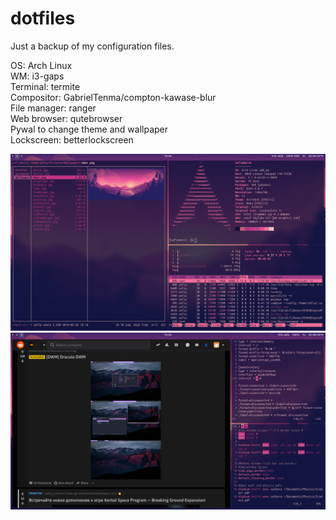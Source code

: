 # dotfiles

Just a backup of my configuration files.

OS: Arch Linux\
WM: i3-gaps\
Terminal: termite\
Compositor: GabrielTenma/compton-kawase-blur\
File manager: ranger\
Web browser: qutebrowser\
Pywal to change theme and wallpaper\
Lockscreen: betterlockscreen

![Alt text](Screenshots/2019-06-02T20:46:49+03:00.png?raw=true "Screenshot")
![Alt text](Screenshots/2019-06-02T20:56:18+03:00.png?raw=true "Screenshot")
